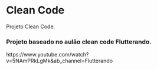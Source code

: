 # Clean Code

Projeto Clean Code.

### Projeto baseado no aulão clean code Flutterando.
</link> https://www.youtube.com/watch?v=5NAmPRkLgMk&ab_channel=Flutterando </link>